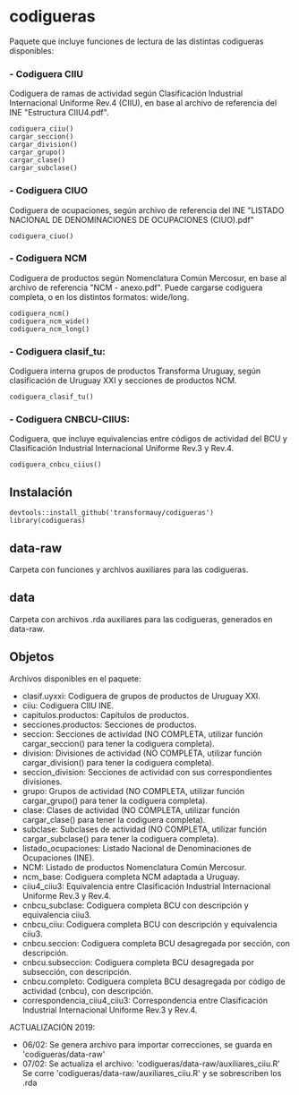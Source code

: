 # codigueras

Paquete que incluye funciones de lectura de las distintas codigueras disponibles:

### - Codiguera CIIU
Codiguera de ramas de actividad según Clasificación Industrial Internacional Uniforme Rev.4 (CIIU), en base al archivo de referencia del INE "Estructura CIIU4.pdf".
```
codiguera_ciiu()
cargar_seccion()
cargar_division()
cargar_grupo()
cargar_clase()
cargar_subclase()
```

### - Codiguera CIUO
Codiguera de ocupaciones, según archivo de referencia del INE "LISTADO NACIONAL DE DENOMINACIONES DE OCUPACIONES (CIUO).pdf"
```
codiguera_ciuo()
```

### - Codiguera NCM 
Codiguera de productos según Nomenclatura Común Mercosur, en base al archivo de referencia "NCM - anexo.pdf". Puede cargarse codiguera completa, o en los distintos formatos: wide/long.
```
codiguera_ncm()
codiguera_ncm_wide()
codiguera_ncm_long()
```

### - Codiguera clasif_tu: 
Codiguera interna grupos de productos Transforma Uruguay, según clasificación de Uruguay XXI y secciones de productos NCM.
```
codiguera_clasif_tu()
```

### - Codiguera CNBCU-CIIUS: 
Codiguera, que incluye equivalencias entre códigos de actividad del BCU y Clasificación Industrial Internacional Uniforme Rev.3 y Rev.4. 
```
codiguera_cnbcu_ciius()
```


## Instalación
```
devtools::install_github('transformauy/codigueras')
library(codigueras)
```

## data-raw
Carpeta con funciones y archivos auxiliares para las codigueras.


## data
Carpeta con archivos .rda auxiliares para las codigueras, generados en data-raw.

## Objetos
Archivos disponibles en el paquete:
- clasif.uyxxi: Codiguera de grupos de productos de Uruguay XXI.
- ciiu: Codiguera CIIU INE.
- capitulos.productos: Capítulos de productos.
- secciones.productos: Secciones de productos.
- seccion: Secciones de actividad (NO COMPLETA, utilizar función cargar_seccion() para tener la codiguera completa).
- division: Divisiones de actividad (NO COMPLETA, utilizar función cargar_division() para tener la codiguera completa).
- seccion_division: Secciones de actividad con sus correspondientes divisiones.
- grupo: Grupos de actividad (NO COMPLETA, utilizar función cargar_grupo() para tener la codiguera completa).
- clase: Clases de actividad (NO COMPLETA, utilizar función cargar_clase() para tener la codiguera completa).
- subclase: Subclases de actividad (NO COMPLETA, utilizar función cargar_subclase() para tener la codiguera completa).
- listado_ocupaciones: Listado Nacional de Denominaciones de Ocupaciones (INE).
- NCM: Listado de productos Nomenclatura Común Mercosur.
- ncm_base: Codiguera completa NCM adaptada a Uruguay.
- ciiu4_ciiu3: Equivalencia entre Clasificación Industrial Internacional Uniforme Rev.3 y Rev.4.
- cnbcu_subclase: Codiguera completa BCU con descripción y equivalencia ciiu3.
- cnbcu_ciiu: Codiguera completa BCU con descripción y equivalencia ciiu3.
- cnbcu.seccion: Codiguera completa BCU desagregada por sección, con descripción.
- cnbcu.subseccion: Codiguera completa BCU desagregada por subsección, con descripción.
- cnbcu.completo: Codiguera completa BCU desagregada por código de actividad (cnbcu), con descripción.
- correspondencia_ciiu4_ciiu3: Correspondencia entre Clasificación Industrial Internacional Uniforme Rev.3 y Rev.4.



ACTUALIZACIÓN 2019:
- 06/02: Se genera archivo para importar correcciones, se guarda en 'codigueras/data-raw'
- 07/02: Se actualiza el archivo: 'codigueras/data-raw/auxiliares_ciiu.R'
         Se corre 'codigueras/data-raw/auxiliares_ciiu.R' y se sobrescriben los .rda
